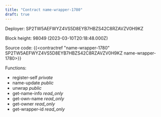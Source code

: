 ```yaml
---
title: "Contract name-wrapper-1780"
draft: true
---
```

Deployer: SP2TW5AEFWYZ4VS5D8EYB7HBZS42C8RZAVZV0H9KZ


 



Block height: 98049 (2023-03-10T20:18:48.000Z)

Source code: {{<contractref "name-wrapper-1780" SP2TW5AEFWYZ4VS5D8EYB7HBZS42C8RZAVZV0H9KZ name-wrapper-1780>}}

Functions:

* register-self _private_
* name-update _public_
* unwrap _public_
* get-name-info _read_only_
* get-own-name _read_only_
* get-owner _read_only_
* get-wrapper-id _read_only_
